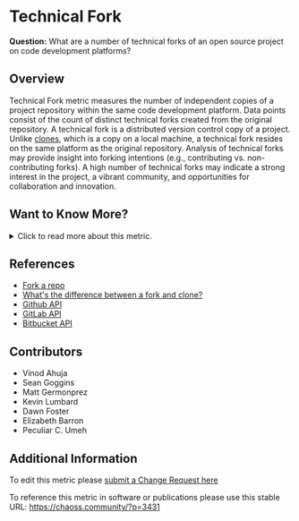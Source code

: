 # Technical Fork

**Question:** What are a number of technical forks of an open source project on code development platforms?

## Overview

Technical Fork metric measures the number of independent copies of a project repository within the same code development platform. Data points consist of the count of distinct technical forks created from the original repository.
A technical fork is a distributed version control copy of a project. Unlike [clones](https://chaoss.community/metric-clones/), which is a copy on a local machine, a technical fork resides on the same platform as the original repository. Analysis of technical forks may provide insight into forking intentions (e.g., contributing vs. non-contributing forks). A high number of technical forks may indicate a strong interest in the project, a vibrant community, and opportunities for collaboration and innovation.

## Want to Know More?

<span markdown="1"><details>

<summary>Click to read more about this metric.</summary>

### Filters

*   Time Period (e.g., Weekly, Monthly, Annually)
*   Ratio of contributing fork to total forks (A contributing fork is a fork that has opened a change request against the original repository.)
*   Ratio of non-contributing fork to total forks (A non-contributing fork is a fork that has never opened a change request against the original repository.)

### Visualizations

[Technical Fork & Clones](https://stackoverflow.com/questions/9257533/what-is-the-difference-between-origin-and-upstream-on-github/9257901#9257901)

![Image is sourced from Stakeoverflow](https://raw.githubusercontent.com/chaoss/wg-common/main/focus-areas/contributions/images/technical-fork-clones_fork-clones.png)

**Augur Implementation**

![Augur Implementation](https://raw.githubusercontent.com/chaoss/wg-common/main/focus-areas/contributions/images/technical-fork_augur-fork.png)

**GrimoireLab Implementation**

![GrimoireLab Implementation](https://raw.githubusercontent.com/chaoss/wg-common/main/focus-areas/contributions/images/technical-fork_grimoirelab-fork.png)

</details></span>

## References

*   [Fork a repo](https://help.github.com/en/enterprise/2.13/user/articles/fork-a-repo)
*   [What's the difference between a fork and clone?](https://opensource.com/article/17/12/fork-clone-difference)
*   [Github API](https://developer.github.com/v3/repos/forks/#list-forks)
*   [GitLab API](https://docs.gitlab.com/ee/api/projects.html#fork-project)
*   [Bitbucket API](https://developer.atlassian.com/cloud/bitbucket/rest/api-group-repositories/#api-repositories-workspace-repo-slug-forks-get)

## Contributors

*   Vinod Ahuja
*   Sean Goggins
*   Matt Germonprez
*   Kevin Lumbard
*   Dawn Foster
*   Elizabeth Barron
*   Peculiar C. Umeh

## Additional Information

To edit this metric please [submit a Change Request here](https://github.com/chaoss/wg-common/blob/main/focus-areas/contributions/technical-fork.md)

To reference this metric in software or publications please use this stable URL: <https://chaoss.community/?p=3431>

<!-- # For groupings in the knowledge base
Context tags: Platform, Software
Keyword tags: Fork, Clone, Copy, Download
